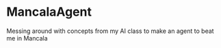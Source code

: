 # MancalaAgent
Messing around with concepts from my AI class to make an agent to beat me in Mancala
